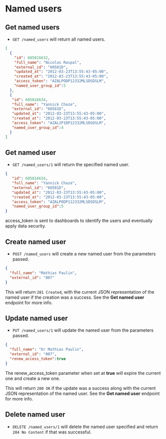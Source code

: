Named users
===========

Get named users
---------------

* `GET /named_users` will return all named users.

```json
[
  {
    "id": 605816632,
    "full_name": "Nicolas Raspal",
    "external_id": "60581D",
    "updated_at": "2012-03-23T13:55:43-05:00",
	"created_at": "2012-03-23T13:55:43-05:00",
    "access_token": "AZALPODP12332MLSDSDSLM",
	"named_user_group_id":5
  },
  {
   "id": 605816634,
   "full_name": "Yannick Chaze",
   "external_id": "60581D",
   "updated_at": "2012-03-23T13:55:43-05:00",
   "created_at": "2012-03-23T13:55:43-05:00",
   "access_token": "AZAL2P1DP12332MLSDSDSLM",
   "named_user_group_id":4
  }
]
```


Get named user
--------------

* `GET /named_users/1` will return the specified named user.

```json
{
   "id": 605816634,
   "full_name": "Yannick Chaze",
   "external_id": "60581D",
   "updated_at": "2012-03-23T13:55:43-05:00",
   "created_at": "2012-03-23T13:55:43-05:00",
   "access_token": "AZALPODP112332MLSDSDSLM",
   "named_user_group_id":5
}
```
access_token is sent to dashboards to identify the users and eventually apply data security.

Create named user
-----------------

* `POST /named_users` will create a new named user from the parameters passed.

```json
{
  "full_name": "Mathias Paulin",
  "external_id": "007"
}
```

This will return `201 Created`, with the current JSON representation of the named user if the creation was a success. See the **Get named user** endpoint for more info. 


Update named user
-----------------

* `PUT /named_users/1` will update the named user from the parameters passed.

```json
{
  "full_name": "Dr Mathias Paulin",
  "external_id": "007",
  "renew_access_token":true
}
```
The renew_access_token parameter when set at **true** will expire the current one and create a new one.

This will return `200 OK` if the update was a success along with the current JSON representation of the named user. See the **Get named user** endpoint for more info.


Delete named user
-----------------

* `DELETE /named_users/1` will delete the named user specified and return `204 No Content` if that was successful.